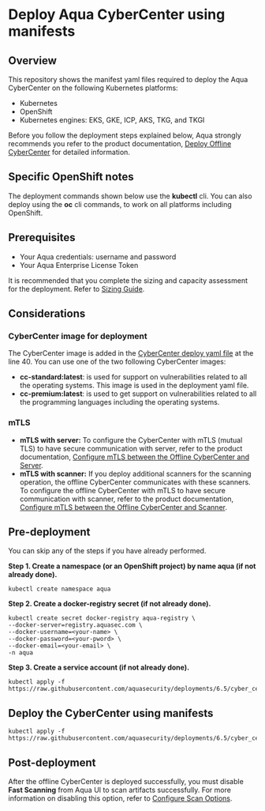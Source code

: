 # Deploy Aqua CyberCenter using manifests

## Overview

This repository shows the manifest yaml files required to deploy the Aqua CyberCenter on the following Kubernetes platforms:
* Kubernetes
* OpenShift
* Kubernetes engines: EKS, GKE, ICP, AKS, TKG, and TKGI

Before you follow the deployment steps explained below, Aqua strongly recommends you refer to the product documentation, [Deploy Offline CyberCenter](https://docs.aquasec.com/v6.5/docs/deploy-offline-cybercenter) for detailed information.

## Specific OpenShift notes
The deployment commands shown below use the **kubectl** cli. You can also deploy using the **oc** cli commands, to work on all platforms including OpenShift.

## Prerequisites
* Your Aqua credentials: username and password
* Your Aqua Enterprise License Token

It is recommended that you complete the sizing and capacity assessment for the deployment. Refer to [Sizing Guide](https://docs.aquasec.com/docs/sizing-guide).

## Considerations

### CyberCenter image for deployment

The CyberCenter image is added in the [CyberCenter deploy yaml file](./002_cybercenter_deploy.yaml#L40) at the line 40. You can use one of the two following CyberCenter images:

* **cc-standard:latest**: is used for support on vulnerabilities related to all the operating systems. This image is used in the deployment yaml file.
* **cc-premium:latest**: is used to get support on vulnerabilities related to all the programming languages including the operating systems.

### mTLS

* **mTLS with server:** To configure the CyberCenter with mTLS (mutual TLS) to have secure communication with server, refer to the product documentation, [Configure mTLS between the Offline CyberCenter and Server](https://docs.aquasec.com/docs/configure-mtls-between-the-offline-cybercenter-and-server).
* **mTLS with scanner:** If you deploy additional scanners for the scanning operation, the offline CyberCenter communicates with these scanners. To configure the offline CyberCenter with mTLS to have secure communication with scanner, refer to the product documentation, [Configure mTLS between the Offline CyberCenter and Scanner](https://docs.aquasec.com/docs/configure-mtls-between-the-offline-cybercenter-and-scanner).

## Pre-deployment

You can skip any of the steps if you have already performed.

**Step 1. Create a namespace (or an OpenShift  project) by name aqua (if not already done).**

```SHELL
kubectl create namespace aqua
```

**Step 2. Create a docker-registry secret (if not already done).**

```SHELL
kubectl create secret docker-registry aqua-registry \
--docker-server=registry.aquasec.com \
--docker-username=<your-name> \
--docker-password=<your-pword> \
--docker-email=<your-email> \
-n aqua
```

**Step 3. Create a service account (if not already done).**

```SHELL
kubectl apply -f https://raw.githubusercontent.com/aquasecurity/deployments/6.5/cyber_center/kubernetes_and_openshift/manifests/001_cybercenter_serviceAccount.yaml
```

## Deploy the CyberCenter using manifests

```SHELL
kubectl apply -f https://raw.githubusercontent.com/aquasecurity/deployments/6.5/cyber_center/kubernetes_and_openshift/manifests/002_cybercenter_deploy.yaml
```

## Post-deployment
After the offline CyberCenter is deployed successfully, you must disable **Fast Scanning** from Aqua UI to scan artifacts successfully. For more information on disabling this option, refer to [Configure Scan Options](https://docs.aquasec.com/v6.5/docs/configure-scan-options#section-configure-scan-options).